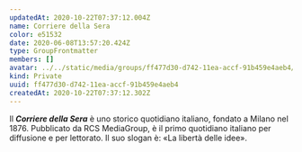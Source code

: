 ```yaml
---
updatedAt: 2020-10-22T07:37:12.004Z
name: Corriere della Sera
color: e51532
date: 2020-06-08T13:57:20.424Z
type: GroupFrontmatter
members: []
avatar: ../../static/media/groups/ff477d30-d742-11ea-accf-91b459e4aeb4/media-corriere-della-sera-logo.jpg
kind: Private
uuid: ff477d30-d742-11ea-accf-91b459e4aeb4
createdAt: 2020-10-22T07:37:12.302Z
---
```


Il **_Corriere della Sera_** è uno storico quotidiano italiano, fondato a Milano nel 1876. Pubblicato da RCS MediaGroup, è il primo quotidiano italiano per diffusione e per lettorato. Il suo slogan è: «La libertà delle idee».
